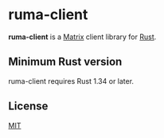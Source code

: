 # ruma-client

**ruma-client** is a [Matrix](https://matrix.org/) client library for [Rust](https://www.rust-lang.org/).

## Minimum Rust version

ruma-client requires Rust 1.34 or later.

## License

[MIT](http://opensource.org/licenses/MIT)
